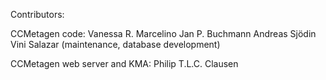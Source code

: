Contributors:

CCMetagen code:
Vanessa R. Marcelino
Jan P. Buchmann
Andreas Sjödin
Vini Salazar (maintenance, database development)

CCMetagen web server and KMA:
Philip T.L.C. Clausen

